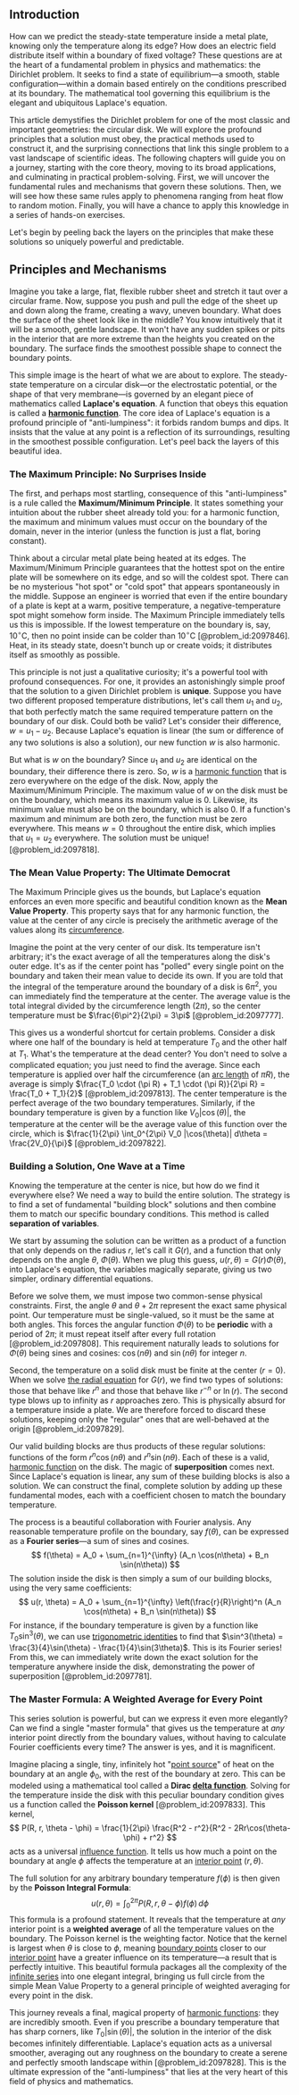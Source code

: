 ## Introduction
How can we predict the steady-state temperature inside a metal plate, knowing only the temperature along its edge? How does an electric field distribute itself within a boundary of fixed voltage? These questions are at the heart of a fundamental problem in physics and mathematics: the Dirichlet problem. It seeks to find a state of equilibrium—a smooth, stable configuration—within a domain based entirely on the conditions prescribed at its boundary. The mathematical tool governing this equilibrium is the elegant and ubiquitous Laplace's equation.

This article demystifies the Dirichlet problem for one of the most classic and important geometries: the circular disk. We will explore the profound principles that a solution must obey, the practical methods used to construct it, and the surprising connections that link this single problem to a vast landscape of scientific ideas. The following chapters will guide you on a journey, starting with the core theory, moving to its broad applications, and culminating in practical problem-solving. First, we will uncover the fundamental rules and mechanisms that govern these solutions. Then, we will see how these same rules apply to phenomena ranging from heat flow to random motion. Finally, you will have a chance to apply this knowledge in a series of hands-on exercises.

Let's begin by peeling back the layers on the principles that make these solutions so uniquely powerful and predictable.

## Principles and Mechanisms

Imagine you take a large, flat, flexible rubber sheet and stretch it taut over a circular frame. Now, suppose you push and pull the edge of the sheet up and down along the frame, creating a wavy, uneven boundary. What does the surface of the sheet look like in the middle? You know intuitively that it will be a smooth, gentle landscape. It won't have any sudden spikes or pits in the interior that are more extreme than the heights you created on the boundary. The surface finds the smoothest possible shape to connect the boundary points.

This simple image is the heart of what we are about to explore. The steady-state temperature on a circular disk—or the electrostatic potential, or the shape of that very membrane—is governed by an elegant piece of mathematics called **Laplace's equation**. A function that obeys this equation is called a **[harmonic function](@article_id:142903)**. The core idea of Laplace's equation is a profound principle of "anti-lumpiness": it forbids random bumps and dips. It insists that the value at any point is a reflection of its surroundings, resulting in the smoothest possible configuration. Let's peel back the layers of this beautiful idea.

### The Maximum Principle: No Surprises Inside

The first, and perhaps most startling, consequence of this "anti-lumpiness" is a rule called the **Maximum/Minimum Principle**. It states something your intuition about the rubber sheet already told you: for a harmonic function, the maximum and minimum values must occur on the boundary of the domain, never in the interior (unless the function is just a flat, boring constant).

Think about a circular metal plate being heated at its edges. The Maximum/Minimum Principle guarantees that the hottest spot on the entire plate will be somewhere on its edge, and so will the coldest spot. There can be no mysterious "hot spot" or "cold spot" that appears spontaneously in the middle. Suppose an engineer is worried that even if the entire boundary of a plate is kept at a warm, positive temperature, a negative-temperature spot might somehow form inside. The Maximum Principle immediately tells us this is impossible. If the lowest temperature on the boundary is, say, $10^\circ \text{C}$, then no point inside can be colder than $10^\circ \text{C}$ [@problem_id:2097846]. Heat, in its steady state, doesn't bunch up or create voids; it distributes itself as smoothly as possible.

This principle is not just a qualitative curiosity; it's a powerful tool with profound consequences. For one, it provides an astonishingly simple proof that the solution to a given Dirichlet problem is **unique**. Suppose you have two different proposed temperature distributions, let's call them $u_1$ and $u_2$, that both perfectly match the same required temperature pattern on the boundary of our disk. Could both be valid? Let's consider their difference, $w = u_1 - u_2$. Because Laplace's equation is linear (the sum or difference of any two solutions is also a solution), our new function $w$ is also harmonic.

But what is $w$ on the boundary? Since $u_1$ and $u_2$ are identical on the boundary, their difference there is zero. So, $w$ is a [harmonic function](@article_id:142903) that is zero everywhere on the edge of the disk. Now, apply the Maximum/Minimum Principle. The maximum value of $w$ on the disk must be on the boundary, which means its maximum value is 0. Likewise, its minimum value must also be on the boundary, which is also 0. If a function's maximum and minimum are both zero, the function must be zero everywhere. This means $w = 0$ throughout the entire disk, which implies that $u_1 = u_2$ everywhere. The solution must be unique! [@problem_id:2097818].

### The Mean Value Property: The Ultimate Democrat

The Maximum Principle gives us the bounds, but Laplace's equation enforces an even more specific and beautiful condition known as the **Mean Value Property**. This property says that for any harmonic function, the value at the center of any circle is precisely the arithmetic average of the values along its [circumference](@article_id:263108).

Imagine the point at the very center of our disk. Its temperature isn't arbitrary; it's the exact average of all the temperatures along the disk's outer edge. It's as if the center point has "polled" every single point on the boundary and taken their mean value to decide its own. If you are told that the integral of the temperature around the boundary of a disk is $6\pi^2$, you can immediately find the temperature at the center. The average value is the total integral divided by the circumference length ($2\pi$), so the center temperature must be $\frac{6\pi^2}{2\pi} = 3\pi$ [@problem_id:2097777].

This gives us a wonderful shortcut for certain problems. Consider a disk where one half of the boundary is held at temperature $T_0$ and the other half at $T_1$. What's the temperature at the dead center? You don't need to solve a complicated equation; you just need to find the average. Since each temperature is applied over half the circumference (an [arc length](@article_id:142701) of $\pi R$), the average is simply $\frac{T_0 \cdot (\pi R) + T_1 \cdot (\pi R)}{2\pi R} = \frac{T_0 + T_1}{2}$ [@problem_id:2097813]. The center temperature is the perfect average of the two boundary temperatures. Similarly, if the boundary temperature is given by a function like $V_0 |\cos(\theta)|$, the temperature at the center will be the average value of this function over the circle, which is $\frac{1}{2\pi} \int_0^{2\pi} V_0 |\cos(\theta)| d\theta = \frac{2V_0}{\pi}$ [@problem_id:2097822].

### Building a Solution, One Wave at a Time

Knowing the temperature at the center is nice, but how do we find it everywhere else? We need a way to build the entire solution. The strategy is to find a set of fundamental "building block" solutions and then combine them to match our specific boundary conditions. This method is called **separation of variables**.

We start by assuming the solution can be written as a product of a function that only depends on the radius $r$, let's call it $G(r)$, and a function that only depends on the angle $\theta$, $\Phi(\theta)$. When we plug this guess, $u(r, \theta) = G(r) \Phi(\theta)$, into Laplace's equation, the variables magically separate, giving us two simpler, ordinary differential equations.

Before we solve them, we must impose two common-sense physical constraints. First, the angle $\theta$ and $\theta + 2\pi$ represent the exact same physical point. Our temperature must be single-valued, so it must be the same at both angles. This forces the angular function $\Phi(\theta)$ to be **periodic** with a period of $2\pi$; it must repeat itself after every full rotation [@problem_id:2097808]. This requirement naturally leads to solutions for $\Phi(\theta)$ being sines and cosines: $\cos(n\theta)$ and $\sin(n\theta)$ for integer $n$.

Second, the temperature on a solid disk must be finite at the center ($r=0$). When we solve [the radial equation](@article_id:191193) for $G(r)$, we find two types of solutions: those that behave like $r^n$ and those that behave like $r^{-n}$ or $\ln(r)$. The second type blows up to infinity as $r$ approaches zero. This is physically absurd for a temperature inside a plate. We are therefore forced to discard these solutions, keeping only the "regular" ones that are well-behaved at the origin [@problem_id:2097829].

Our valid building blocks are thus products of these regular solutions: functions of the form $r^n \cos(n\theta)$ and $r^n \sin(n\theta)$. Each of these is a valid, [harmonic function](@article_id:142903) on the disk. The magic of **superposition** comes next. Since Laplace's equation is linear, any sum of these building blocks is also a solution. We can construct the final, complete solution by adding up these fundamental modes, each with a coefficient chosen to match the boundary temperature.

The process is a beautiful collaboration with Fourier analysis. Any reasonable temperature profile on the boundary, say $f(\theta)$, can be expressed as a **Fourier series**—a sum of sines and cosines.
$$
f(\theta) = A_0 + \sum_{n=1}^{\infty} (A_n \cos(n\theta) + B_n \sin(n\theta))
$$
The solution inside the disk is then simply a sum of our building blocks, using the very same coefficients:
$$
u(r, \theta) = A_0 + \sum_{n=1}^{\infty} \left(\frac{r}{R}\right)^n (A_n \cos(n\theta) + B_n \sin(n\theta))
$$
For instance, if the boundary temperature is given by a function like $T_0 \sin^3(\theta)$, we can use [trigonometric identities](@article_id:164571) to find that $\sin^3(\theta) = \frac{3}{4}\sin(\theta) - \frac{1}{4}\sin(3\theta)$. This is its Fourier series! From this, we can immediately write down the exact solution for the temperature anywhere inside the disk, demonstrating the power of superposition [@problem_id:2097781].

### The Master Formula: A Weighted Average for Every Point

This series solution is powerful, but can we express it even more elegantly? Can we find a single "master formula" that gives us the temperature at *any* interior point directly from the boundary values, without having to calculate Fourier coefficients every time? The answer is yes, and it is magnificent.

Imagine placing a single, tiny, infinitely hot "[point source](@article_id:196204)" of heat on the boundary at an angle $\phi_0$, with the rest of the boundary at zero. This can be modeled using a mathematical tool called a **Dirac [delta function](@article_id:272935)**. Solving for the temperature inside the disk with this peculiar boundary condition gives us a function called the **Poisson kernel** [@problem_id:2097833]. This kernel,
$$
P(R, r, \theta - \phi) = \frac{1}{2\pi} \frac{R^2 - r^2}{R^2 - 2Rr\cos(\theta-\phi) + r^2}
$$
acts as a universal [influence function](@article_id:168152). It tells us how much a point on the boundary at angle $\phi$ affects the temperature at an [interior point](@article_id:149471) $(r, \theta)$.

The full solution for any arbitrary boundary temperature $f(\phi)$ is then given by the **Poisson Integral Formula**:
$$
u(r, \theta) = \int_0^{2\pi} P(R, r, \theta - \phi) f(\phi) \, d\phi
$$
This formula is a profound statement. It reveals that the temperature at *any* interior point is a **weighted average** of all the temperature values on the boundary. The Poisson kernel is the weighting factor. Notice that the kernel is largest when $\theta$ is close to $\phi$, meaning [boundary points](@article_id:175999) closer to our [interior point](@article_id:149471) have a greater influence on its temperature—a result that is perfectly intuitive. This beautiful formula packages all the complexity of the [infinite series](@article_id:142872) into one elegant integral, bringing us full circle from the simple Mean Value Property to a general principle of weighted averaging for every point in the disk.

This journey reveals a final, magical property of [harmonic functions](@article_id:139166): they are incredibly smooth. Even if you prescribe a boundary temperature that has sharp corners, like $T_0 |\sin(\theta)|$, the solution in the interior of the disk becomes infinitely differentiable. Laplace's equation acts as a universal smoother, averaging out any roughness on the boundary to create a serene and perfectly smooth landscape within [@problem_id:2097828]. This is the ultimate expression of the "anti-lumpiness" that lies at the very heart of this field of physics and mathematics.